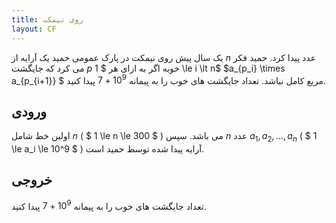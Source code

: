 ```yaml
---
title: روی نیمکت
layout: CF
---
```


یک سال پیش روی نیمکت در پارک عمومی حمید یک آرایه از $n$ عدد پیدا کرد.
حمید فکر می کرد که جایگشت $p$ خوبه اگر به ازای هر $ 1 \le i \lt n$
$a_{p_i} \times a_{p_{i+1}} $ مربع کامل نباشد.
تعداد جایگشت های خوب را به پیمانه $10^9+7$ پیدا کنید.

## ورودی
اولین خط شامل $n$ ( $ 1 \le n \le 300 $ ) می باشد.
سپس $n$ عدد $a_1,a_2,...,a_n$ ( $ 1 \le a_i \le 10^9 $ ) آرایه پیدا شده توسط حمید است.
## خروجی
تعداد جایگشت های خوب را به پیمانه $10^9+7$ پیدا کنید.
